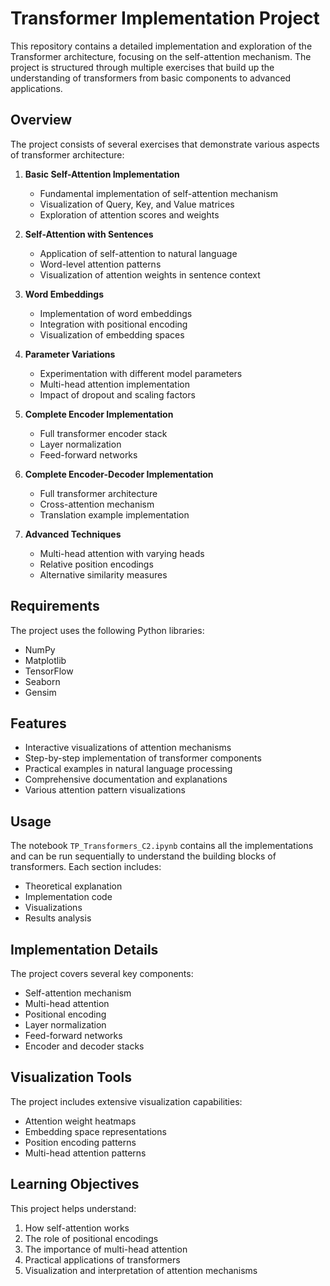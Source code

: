 # Transformer Implementation Project

This repository contains a detailed implementation and exploration of the Transformer architecture, focusing on the self-attention mechanism. The project is structured through multiple exercises that build up the understanding of transformers from basic components to advanced applications.

## Overview

The project consists of several exercises that demonstrate various aspects of transformer architecture:

1. **Basic Self-Attention Implementation**
   - Fundamental implementation of self-attention mechanism
   - Visualization of Query, Key, and Value matrices
   - Exploration of attention scores and weights

2. **Self-Attention with Sentences**
   - Application of self-attention to natural language
   - Word-level attention patterns
   - Visualization of attention weights in sentence context

3. **Word Embeddings**
   - Implementation of word embeddings
   - Integration with positional encoding
   - Visualization of embedding spaces

4. **Parameter Variations**
   - Experimentation with different model parameters
   - Multi-head attention implementation
   - Impact of dropout and scaling factors

5. **Complete Encoder Implementation**
   - Full transformer encoder stack
   - Layer normalization
   - Feed-forward networks

6. **Complete Encoder-Decoder Implementation**
   - Full transformer architecture
   - Cross-attention mechanism
   - Translation example implementation

7. **Advanced Techniques**
   - Multi-head attention with varying heads
   - Relative position encodings
   - Alternative similarity measures

## Requirements

The project uses the following Python libraries:
- NumPy
- Matplotlib
- TensorFlow
- Seaborn
- Gensim

## Features

- Interactive visualizations of attention mechanisms
- Step-by-step implementation of transformer components
- Practical examples in natural language processing
- Comprehensive documentation and explanations
- Various attention pattern visualizations

## Usage

The notebook `TP_Transformers_C2.ipynb` contains all the implementations and can be run sequentially to understand the building blocks of transformers. Each section includes:
- Theoretical explanation
- Implementation code
- Visualizations
- Results analysis

## Implementation Details

The project covers several key components:
- Self-attention mechanism
- Multi-head attention
- Positional encoding
- Layer normalization
- Feed-forward networks
- Encoder and decoder stacks

## Visualization Tools

The project includes extensive visualization capabilities:
- Attention weight heatmaps
- Embedding space representations
- Position encoding patterns
- Multi-head attention patterns

## Learning Objectives

This project helps understand:
1. How self-attention works
2. The role of positional encodings
3. The importance of multi-head attention
4. Practical applications of transformers
5. Visualization and interpretation of attention mechanisms

